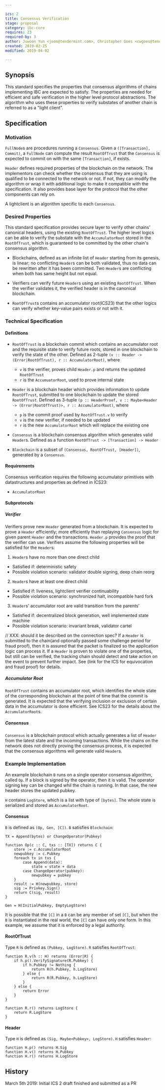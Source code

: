 ```yaml
---

ics: 2
title: Consensus Verification
stage: proposal
category: ibc-core
requires: 23
required-by: 3
author: Juwoon Yun <joon@tendermint.com>, Christopher Goes <cwgoes@tendermint.com>
created: 2019-02-25
modified: 2019-04-02

---
```


## Synopsis

This standard specifies the properties that consensus algorithms of chains implementing IBC are 
expected to satisfy. The properties are needed for efficient and safe verification in the higher
level protocol abstractions. The algorithm who uses these properties to verify substates of 
another chain is referred to as a "light client".

## Specification

### Motivation

`FullNode`s are procedures running a `Consensus`. Given a `([Transaction], Commit)`, a 
`FullNode` can compute the result `RootOfTrust` that the `Consensus` is expected to commit on 
with the same `[Transaction]`, if exists. 



`Header` defines required properties of the blockchain on the network. The implementors can 
check whether the consensus that they are using is qualified to be connected to the network or 
not. If not, they can modify the algorithm or wrap it with additional logic to make it 
compatible with the specification. It also provides base layer for the protocol that the other 
components can rely on.

A lightclient is an algorithm specific to each `Consensus`. 

### Desired Properties

This standard specification provides secure layer to verify other chains' canonical headers, 
using the existing `RootOfTrust`. The higher level logics can be able to verify the substate 
with the `AccumulatorRoot` stored in the `RootOfTrust`, which is guaranteed to be committed by 
the other chain's consensus algorithm.



* Blockchains, defined as an infinite list of `Header` starting from its genesis, is linear; no 
conflicting `Header`s can be both validated, thus no data can be rewritten after it has been 
committed. Two `Header`s are conflicting when both has same height but not equal.

* Verifiers can verify future `Header`s using an existing `RootOfTrust`. When the verifier 
validates it, the verified header is in the canonical blockchain.

* `RootOfTrust`s contains an accumulator root(ICS23) that the other logics can verify whether 
key-value pairs exists or not with it.

### Technical Specification

#### Definitions

* `RootOfTrust` is a blockchain commit which contains an accumulator root and the requisite 
  state to verify future roots, stored in one blockchain to verify the state of the other.
  Defined as 2-tuple `(v :: Header -> (Error|RootOfTrust), r :: AccumulatorRoot)`, where
    * `v` is the verifier, proves child `Header.p` and returns the updated `RootOfTrust`
    * `r` is the `AccumuatorRoot`, used to prove internal state

* `Header` is a blockchain header which provides information to update `RootOfTrust`, 
  submitted to one blockchain to update the stored `RootOfTrust`.
  Defined as 3-tuple `(p :: HeaderProof, v :: Maybe<Header -> (Error|RootOfTrust)>,
  r :: AccumulatorRoot)`, where
    * `p` is the commit proof used by `RootOfTrust.v` to verify
    * `v` is the new verifier, if needed to be updated
    * `r` is the new `AccumulatorRoot` which will replace the existing one
 
* `Consensus` is a blockchain consensus algorithm which generates valid `Header`s.
  Defined as a function `RootOfTrust -> [Transaction] -> Header`

* `Blockchain` is a subset of `(Consensus, RootOfTrust, [Header])`, generated 
by a `Consensus`.

#### Requirements

Consensus verification requires the following accumulator primitives with datastructures and
properties as defined in ICS23:

* `AccumulatorRoot`

#### Subprotocols

##### Verifier

Verifiers prove new `Header` generated from a blockchain. It is expected to prove a `Header` 
efficiently; more efficiently than replaying `Consensus` logic for given parent `Header` and the
transactions. `Header.p` provides the proof that the verifier can use. Verifiers assume the
following properties will be satisfied for the `Header`s:

1. `Header`s have no more than one direct child
 
* Satisfied if: deterministic safety
* Possible violation scenario: validator double signing, deep chain reorg

2. `Header`s have at least one direct child

* Satisfied if: liveness, lightclient verifier continuability
* Possible violation scenario: synchronized halt, incompatible hard fork

3. `Header`s' accumulator root are valid transition from the parents'

* Satisfied if: decentralized block generation, well implemented state machine
* Possible violation scenario: invariant break, validator cartel

// XXX: should it be described on the connection spec?
If a `Header` is submitted to the chain(and optionally passed some challenge period for fraud 
proof), then it is assured that the packet is finalized so the application logic can process it.
If a `Header` is proven to violate one of the properties, but still can be verified, the tracking 
chain should detect and take action on the event to prevent further impact. See (link for the ICS 
for equivocation and fraud proof) for details.

##### Accumulator Root

`RootOfTrust` contains an accumulator root, which identifies the whole state of the 
corresponding blockchain at the point of time that the commit is generated. It is expected that 
the verifying inclusion or exclusion of certain data in the accumulator is done efficient. See 
ICS23 for the details about the `AccumulatorRoot`s.

##### Consensus 

`Consensus` is a blockchain protocol which actually generates a list of `Header` from the latest
state and the incoming transactions. While the chains on the network does not directly proving the 
consensus process, it is expected that the consensus algorithms will generate valid `Header`s.

### Example Implementation

An example blockchain `B` runs on a single operator consensus algorithm, called `Op`. If a 
block is signed by the operator, then it is valid. The operator signing key can be changed whil 
the chain is running. In that case, the new header stores the updated pubkey. 

`H` contains `LogStore`, which is a list with type of `[bytes]`. The whole state is serialized 
and stored as `AccumulatorRoot`.

#### Consensus

`B` is defined as `(Op, Gen, [C])`. `B` satisfies `Blockchain`:

```
TX = Append(bytes) or ChangeOperator(Pubkey)

function Op(c :: C, txs :: [TX]) returns C {
    store := c.AccumulatorRoot
    newpubkey := c.Pubkey
    foreach tx in txs {
        case Append(data): 
            state = state + data
        case ChangeOperator(pubkey): 
            newpubkey = pubkey
    }
    result := H(newpubkey, store)
    sig := Privkey.Sign()
    return C(sig, result)
}

Gen = H(InitialPubkey, EmptyLogStore)
```

It is possible that the `[C]` in a `B` can be any member of set `[C]`, but when the `B` is 
instantiated in the real world, the `[C]` can have only one form. In this example, we assume
that it is enforced by a legal authority.

#### RootOfTrust

Type `R` is defined as `(Pubkey, LogStore)`. `R` satisfies `RootOfTrust`:

```
function R.v(h :: H) returns (Error|R) {
    if h.p().VerifySignature(R.Pubkey) {
        if h.Pubkey != Nothing {
            return R(h.Pubkey, h.LogStore)
        } else {
            return R(R.Pubkey, h.LogStore)
        }
    } else {
        return Error
    }
}

function R.r() returns LogStore {
    return R.LogStore 
}
```

#### Header

Type `H` is defined as `(Sig, Maybe<Pubkey>, LogStore)`. `H` satisfies `Header`:

```
function H.p() returns H.Sig
function H.v() returns H.Pubkey
function H.r() returns H.LogStore
```

## History 

March 5th 2019: Initial ICS 2 draft finished and submitted as a PR
